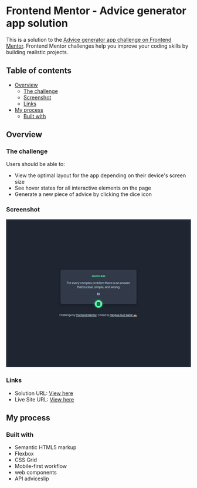 # Frontend Mentor - Advice generator app solution

This is a solution to the [Advice generator app challenge on Frontend Mentor](https://www.frontendmentor.io/challenges/advice-generator-app-QdUG-13db). Frontend Mentor challenges help you improve your coding skills by building realistic projects.

## Table of contents

- [Overview](#overview)
  - [The challenge](#the-challenge)
  - [Screenshot](#screenshot)
  - [Links](#links)
- [My process](#my-process)
  - [Built with](#built-with)

## Overview

### The challenge

Users should be able to:

- View the optimal layout for the app depending on their device's screen size
- See hover states for all interactive elements on the page
- Generate a new piece of advice by clicking the dice icon

### Screenshot

![](./screenshot.jpg)

### Links

- Solution URL: [View here](https://www.frontendmentor.io/solutions/advice-generator-app-MeP_S1A1f9)
- Live Site URL: [View here](https://advice-generator-challenge-web.netlify.app/)

## My process

### Built with

- Semantic HTML5 markup
- Flexbox
- CSS Grid
- Mobile-first workflow
- web components
- API adviceslip

